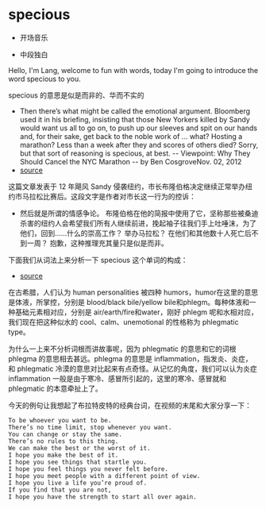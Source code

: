 # specious

- 开场音乐

- 中段独白

Hello, I'm Lang, welcome to fun with words, today I'm going to introduce the word specious to you.

specious 的意思是似是而非的、华而不实的

- Then there’s what might be called the emotional argument. Bloomberg used it in his briefing, insisting that those New Yorkers killed by Sandy would want us all to go on, to push up our sleeves and spit on our hands and, for their sake, get back to the noble work of … what? Hosting a marathon? Less than a week after they and scores of others died? Sorry, but that sort of reasoning is specious, at best.  -- Viewpoint: Why They Should Cancel the NYC Marathon  -- by Ben CosgroveNov. 02, 2012
- [source](https://ideas.time.com/2012/11/02/viewpoint-why-the-should-cancel-the-nyc-marathon/)

这篇文章发表于 12 年飓风 Sandy 侵袭纽约，市长布隆伯格决定继续正常举办纽约市马拉松比赛后。这段文字是作者对市长这一行为的控诉：

- 然后就是所谓的情感争论。 布隆伯格在他的简报中使用了它，坚称那些被桑迪杀害的纽约人会希望我们所有人继续前进，挽起袖子往我们手上吐唾沫，为了他们，回到……什么的崇高工作？ 举办马拉松？ 在他们和其他数十人死亡后不到一周？ 抱歉，这种推理充其量只是似是而非。

下面我们从词法上来分析一下 specious 这个单词的构成：

- [source](https://www.merriam-webster.com/dictionary/specious#other-words)

在古希腊，人们认为 human personalities 被四种 humors，humor在这里的意思是体液，所掌控，分别是 blood/black bile/yellow bile和phlegm。每种体液和一种基础元素相对应，分别是 air/earth/fire和water，刚好 phlegm 呢和水相对应，我们现在把这种似水的 cool、calm、unemotional 的性格称为 phlegmatic type。

为什么一上来不分析词根而讲故事呢，因为 phlegmatic 的意思和它的词根 phlegma 的意思相去甚远。phlegma 的意思是 inflammation，指发炎、炎症，和 phlegmatic 冷漠的意思对比起来有点奇怪。从记忆的角度，我们可以认为炎症 inflammation 一般是由于寒冷、感冒所引起的，这里的寒冷、感冒就和 phlegmatic 的本意牵扯上了。

今天的例句让我想起了布拉特皮特的经典台词，在视频的末尾和大家分享一下：

```text
To be whoever you want to be.
There’s no time limit, stop whenever you want.
You can change or stay the same.
There’s no rules to this thing.
We can make the best or the worst of it.
I hope you make the best of it.
I hope you see things that startle you.
I hope you feel things you never felt before.
I hope you meet people with a different point of view.
I hope you live a life you’re proud of.
If you find that you are not,
I hope you have the strength to start all over again.
```
